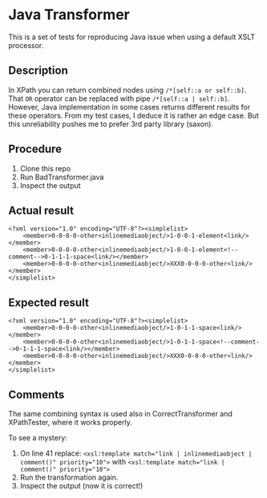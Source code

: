 # Java Transformer

This is a set of tests for reproducing Java issue when using a default XSLT processor.

## Description
In XPath you can return combined nodes using `/*[self::a or self::b]`. That `OR` operator can be replaced 
with pipe `/*[self::a | self::b]`. However, Java implementation in some cases returns different results 
for these operators. From my test cases, I deduce it is rather an edge case. But this unreliability pushes 
me to prefer 3rd party library (saxon).

## Procedure
1. Clone this repo
2. Run BadTransformer.java
3. Inspect the output

## Actual result
```
<?xml version="1.0" encoding="UTF-8"?><simplelist>
    <member>0-0-0-0-other<inlinemediaobject/>1-0-0-1-element<link/></member>
    <member>0-0-0-0-other<inlinemediaobject/>1-0-0-1-element<!--comment-->0-1-1-1-space<link/></member>
    <member>0-0-0-0-other<inlinemediaobject/>XXX0-0-0-0-other<link/></member>
</simplelist>
```
## Expected result
```
<?xml version="1.0" encoding="UTF-8"?><simplelist>
    <member>0-0-0-0-other<inlinemediaobject/>1-0-1-1-space<link/></member>
    <member>0-0-0-0-other<inlinemediaobject/>1-0-1-1-space<!--comment-->0-1-1-1-space<link/></member>
    <member>0-0-0-0-other<inlinemediaobject/>XXX0-0-0-0-other<link/></member>
</simplelist>
```

## Comments
The same combining syntax is used also in CorrectTransformer and XPathTester, where it works properly.

To see a mystery:
1. On line 41 replace:
   `<xsl:template match="link | inlinemediaobject | comment()" priority="10">`
   with
   `<xsl:template match="link | comment()" priority="10">`
2. Run the transformation again.
3. Inspect the output (now it is correct!)
